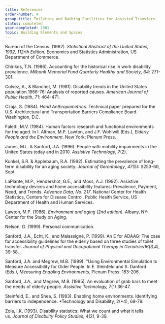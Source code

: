 ```yaml
---
title: References
order-number: 4
group-title: Toileting and Bathing Facilities for Assisted Transfers
status: completed
year-completed: 2001
topic: Building Elements and Spaces
---
```


Bureau of the Census. (1992). *Statistical Abstract of the United States, 1992, 112rth Edition.* Economics and Statistics Administration, US Department of Commerce.

Chirikos, T.N. (1986). Accounting for the historical rise in work disability prevalence. *Milbank Memorial Fund Quarterly Healthy and Society*, *64*: 271-301.

Colvez, A., & Blanchet, M. (1981). Disability trends in the United States population 1966-76: Analysis of reported causes. *American Journal of Public Health*, *71*: 464-471.

Czaja, S. (1984). *Hand Anthropometrics*. Technical paper prepared for the U.S. Architectural and Transportation Barriers Compliance Board. Washington, D.C.

Faletti, M.V. (1984). Human factors research and functional environments for the aged. In I. Altman, M.P. Lawton, and J.F. Wohlwill (Eds.), *Elderly People and the Environment*. New York: Plenum Press.

Jones, M.L. & Sanford, J.A. (1996). People with mobility impairments in the United States today and in 2010. *Assistive Technology*, *7*(2).

Kunkel, S.R. & Applebaum, R.A. (1992). Estimating the prevalence of long-term disability for an aging society. *Journal of Gerontology*, *47*(5): S253-60, Sept.

LaPlante, M.P., Hendershot, G.E., and Moss, A.J. (1992). Assistive technology devices and home accessibility features: Prevalence, Payment, Need, and Trends. *Advance Data, No. 217*. National Center for Health Statistics, Centers for Disease Control, Public Health Service, US Department of Health and Human Services.

Lawton, M.P. (1986). *Environment and aging (2nd edition).* Albany, NY: Center for the Study on Aging.

Nelson, G. (1999). Personal communication.

Sanford, J.A., Echt, K., and Malassigné, P. (1999). An E for ADAAG: The case for accessibility guidelines for the elderly based on three studies of toilet transfer. *Journal of Physical and Occupational Therapy in Geriatrics16(3,4)*, 39-58.

Sanford, J.A. and Megrew, M.B. (1999). "Using Environmental Simulation to Measure Accessibility for Older People. In E. Steinfeld and S. Danford (Eds.), *Measuring Enabling Environments*, Plenum Press: 183-206.

Sanford, J.A., and Megrew, M.B. (1995). An evaluation of grab bars to meet the needs of elderly people. *Assistive Technology, 7*(1) 36-47.

Steinfeld, E.. and Shea, S. (1993). Enabling home environments. Identifying barriers to independence. *Technology and Disability, 2(*4), 69-79.

Zola, I.K. (1993). Disability statistics: What we count and what it tells us. *Journal of Disability Policy Studies, 4*(2), 9-39.
